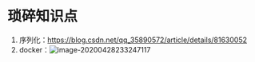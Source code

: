 # 琐碎知识点
1. 序列化：https://blog.csdn.net/qq_35890572/article/details/81630052
2. docker：![image-20200428233247117](https://tva1.sinaimg.cn/large/007S8ZIlgy1gggjombgj3j31iq0qgqa0.jpg)

